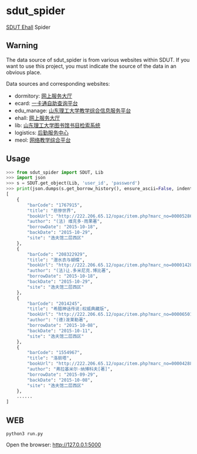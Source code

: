 # sdut_spider
[SDUT Ehall](http://ehall.sdut.edu.cn/new/ehall.html) Spider


## Warning

The data source of sdut_spider is from various websites within SDUT. If you want to use this project, you must indicate the source of the data in an obvious place.

Data sources and corresponding websites:
- dormitory:  [网上服务大厅](http://ehall.sdut.edu.cn/new/ehall.html)
- ecard:      [一卡通自助查询平台](http://211.64.27.136/SelfSearch/Default.aspx)
- edu_manage: [山东理工大学教学综合信息服务平台](http://210.44.191.125/jwglxt/xtgl/index_initMenu.html)
- ehall:      [网上服务大厅](http://ehall.sdut.edu.cn/new/ehall.html)
- lib:        [山东理工大学图书馆书目检索系统](http://222.206.65.12/reader/redr_info.php)
- logistics:  [后勤服务中心](http://hqfw.sdut.edu.cn)
- meol:       [网络教学综合平台](http://211.64.28.63/meol/main.jsp)


## Usage

```python
>>> from sdut_spider import SDUT, Lib
>>> import json
>>> s = SDUT.get_object(Lib, 'user_id', 'password')
>>> print(json.dumps(s.get_borrow_history(), ensure_ascii=False, indent=4))
[
    {
        "barCode": "1767915",
        "title": "悲惨世界",
        "bookUrl": "http://222.206.65.12/opac/item.php?marc_no=0000528614",
        "author": "(法) 维克多·雨果著",
        "borrowDate": "2015-10-18",
        "backDate": "2015-10-29",
        "site": "逸夫馆二层西区"
    },
    {
        "barCode": "208322929",
        "title": "潜水衣与蝴蝶",
        "bookUrl": "http://222.206.65.12/opac/item.php?marc_no=0000142811",
        "author": "(法)让.多米尼克.博比著",
        "borrowDate": "2015-10-18",
        "backDate": "2015-10-29",
        "site": "逸夫馆二层西区"
    },
    {
        "barCode": "2014245",
        "title": "希腊神话传说:权威典藏版",
        "bookUrl": "http://222.206.65.12/opac/item.php?marc_no=0000650141",
        "author": "(德)泼莱勒著",
        "borrowDate": "2015-10-08",
        "backDate": "2015-10-11",
        "site": "逸夫馆二层西区"
    },
    {
        "barCode": "1554967",
        "title": "洛丽塔",
        "bookUrl": "http://222.206.65.12/opac/item.php?marc_no=0000428895",
        "author": "弗拉基米尔·纳博科夫[著]",
        "borrowDate": "2015-09-29",
        "backDate": "2015-10-08",
        "site": "逸夫馆二层西区"
    },
    ......
]
```

## WEB

```shell
python3 run.py
```

Open the browser: http://127.0.0.1:5000